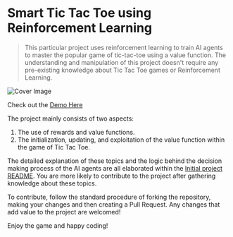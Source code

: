 
# Smart Tic Tac Toe using Reinforcement Learning
> This particular project uses reinforcement learning to train AI agents to master the popular game of tic-tac-toe using a value function. The understanding and manipulation of this project doesn't require any pre-existing knowledge about Tic Tac Toe games or Reinforcement Learning.

![Cover Image](https://waimau.github.io/assets/img/posts/rl-value-func-00.jpg)

Check out the [Demo Here](https://waimau.github.io/smart-tic-tac-toe-rl)

The project mainly consists of two aspects:

1. The use of rewards and value functions.
2. The initialization, updating, and exploitation of the value function within the game of Tic Tac Toe.

The detailed explanation of these topics and the logic behind the decision making process of the AI agents are all elaborated within the [Initial project README](https://waimau.github.io/smart-tic-tac-toe-rl). You are more likely to contribute to the project after gathering knowledge about these topics.

To contribute, follow the standard procedure of forking the repository, making your changes and then creating a Pull Request. Any changes that add value to the project are welcomed!

Enjoy the game and happy coding!